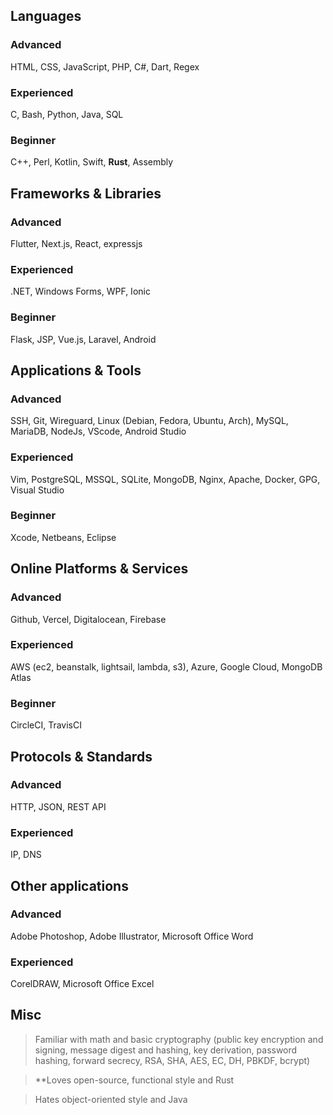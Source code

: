 ## Languages

### Advanced

HTML, CSS, JavaScript, PHP, C#, Dart, Regex

### Experienced

C, Bash, Python, Java, SQL

### Beginner

C++, Perl, Kotlin, Swift, **Rust**, Assembly


## Frameworks & Libraries

### Advanced

Flutter, Next.js, React, expressjs

### Experienced

.NET, Windows Forms, WPF, Ionic

### Beginner

Flask, JSP, Vue.js, Laravel, Android


## Applications & Tools

### Advanced

SSH, Git, Wireguard, Linux (Debian, Fedora, Ubuntu, Arch), MySQL, MariaDB, NodeJs, VScode, Android Studio

### Experienced

Vim, PostgreSQL, MSSQL, SQLite, MongoDB, Nginx, Apache, Docker, GPG, Visual Studio

### Beginner

Xcode, Netbeans, Eclipse


## Online Platforms & Services

### Advanced

Github, Vercel, Digitalocean, Firebase

### Experienced

AWS (ec2, beanstalk, lightsail, lambda, s3), Azure, Google Cloud, MongoDB Atlas

### Beginner

CircleCI, TravisCI


## Protocols & Standards

### Advanced

HTTP, JSON, REST API

### Experienced

IP, DNS


## Other applications

### Advanced

Adobe Photoshop, Adobe Illustrator, Microsoft Office Word

### Experienced

CorelDRAW, Microsoft Office Excel


## Misc

> Familiar with math and basic cryptography (public key encryption and signing, message digest and hashing, key derivation, password hashing, forward secrecy, RSA, SHA, AES, EC, DH, PBKDF, bcrypt)

> **Loves open-source, functional style and Rust

> Hates object-oriented style and Java

